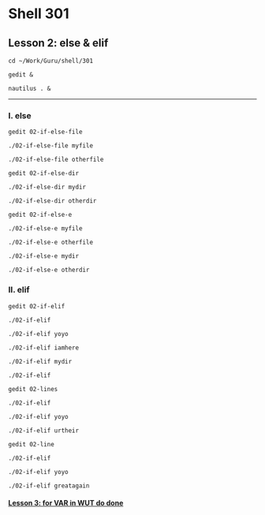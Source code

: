 # Shell 301
## Lesson 2: else & elif

`cd ~/Work/Guru/shell/301`

`gedit &`

`nautilus . &`
___

### I. else

`gedit 02-if-else-file`

`./02-if-else-file myfile`

`./02-if-else-file otherfile`

`gedit 02-if-else-dir`

`./02-if-else-dir mydir`

`./02-if-else-dir otherdir`

`gedit 02-if-else-e`

`./02-if-else-e myfile`

`./02-if-else-e otherfile`

`./02-if-else-e mydir`

`./02-if-else-e otherdir`

### II. elif

`gedit 02-if-elif`

`./02-if-elif`

`./02-if-elif yoyo`

`./02-if-elif iamhere`

`./02-if-elif mydir`

`./02-if-elif`

`gedit 02-lines`

`./02-if-elif`

`./02-if-elif yoyo`

`./02-if-elif urtheir`

`gedit 02-line`

`./02-if-elif`

`./02-if-elif yoyo`

`./02-if-elif greatagain`

#### [Lesson 3: for VAR in WUT do done](https://github.com/inkVerb/guru/blob/master/301-shell/Lesson-03.md)
